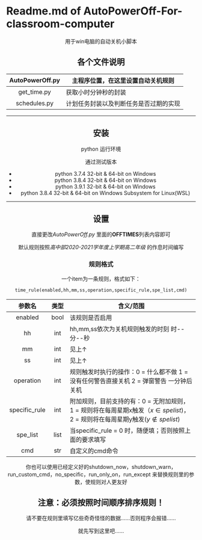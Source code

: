 # Readme.md of AutoPowerOff-For-classroom-computer

<center>用于win电脑的自动关机小脚本<center/>

## 各个文件说明

| AutoPowerOff.py | 主程序位置，在这里设置自动关机规则     |
| :-------------: | -------------------------------------- |
|   get_time.py   | 获取小时分钟秒的封装                   |
|  schedules.py   | 计划任务封装以及判断任务是否过期的实现 |

---

## 安装

python 运行环境

通过测试版本

- python 3.7.4 32-bit & 64-bit on Windows
- python 3.8.4 32-bit & 64-bit on Windows
- python 3.9.1 32-bit & 64-bit on Windows
- python 3.8.4 32-bit & 64-bit on Windows Subsystem for Linux(WSL)

---

## 设置

直接更改*AutoPowerOff.py* 里面的**OFFTIMES**列表内容即可

默认规则按照*高中部2020-2021学年度上学期高二年级*  的作息时间编写

### 规则格式

一个item为一条规则，格式如下：

```python
time_rule(enabled,hh,mm,ss,operation,specific_rule,spe_list,cmd)
```

|    参数名     | 类型 | 含义/范围                                                    |
| :-----------: | :--: | ------------------------------------------------------------ |
|    enabled    | bool | 该规则是否启用                                               |
|      hh       | int  | hh,mm,ss依次为关机规则触发的时刻 时--分--秒                  |
|      mm       | int  | 见上↑                                                        |
|      ss       | int  | 见上↑                                                        |
|   operation   | int  | 规则触发时执行的操作：0 = 什么都不做 1 = 没有任何警告直接关机 2 = 弹窗警告 一分钟后关机 |
| specific_rule | int  | 附加规则，目前支持的有：0 = 无附加规则，1 = 规则将在每周星期x触发（$x \in spelist)$，2 = 规则将在每周星期y触发$(y \notin spelist)$ |
|   spe_list    | list | 当specific_rule = 0 时，随便填；否则按照上面的要求填写       |
|      cmd      | str  | 自定义的cmd命令                                              |

你也可以使用已经定义好的shutdown_now，shutdown_warn，run_custom_cmd，no_specific，run_only_on，run_except 来替换规则里的参数，使规则对人更友好

##  注意：必须按照时间顺序排序规则！

请不要在规则里填写亿些奇奇怪怪的数据……否则程序会报错……

就先写到这里吧……